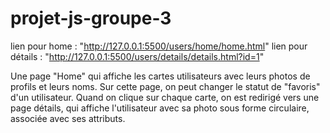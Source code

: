 # projet-js-groupe-3

lien pour home : "http://127.0.0.1:5500/users/home/home.html"
lien pour détails : "http://127.0.0.1:5500/users/details/details.html?id=1"

Une page "Home" qui affiche les cartes utilisateurs avec leurs photos de profils et leurs noms. 
Sur cette page, on peut changer le statut de "favoris" d'un utilisateur.
Quand on clique sur chaque carte, on est redirigé vers une page détails, qui affiche l'utilisateur avec sa photo sous forme circulaire, associée avec ses attributs.
